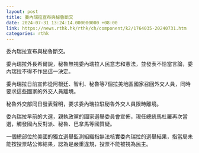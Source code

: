 ```yaml
---
layout: post
title: 委內瑞拉宣布與秘魯斷交
date: 2024-07-31 13:24:14.000000000 +08:00
link: https://news.rthk.hk/rthk/ch/component/k2/1764035-20240731.htm
categories: rthk
---
```


委內瑞拉宣布與秘魯斷交。

委內瑞拉外長希爾說，秘魯無視委內瑞拉人民意志和憲法，並發表不恰當言論，委內瑞拉不得不作出這一決定。

委內瑞拉日前宣佈從阿根廷、智利、秘魯等7個拉美地區國家召回外交人員，同時要求這些國家的外交人員離境。

秘魯外交部同日發表聲明，要求委內瑞拉駐秘魯外交人員限時離境。

委內瑞拉早前的大選，親執政黨的國家選舉委員會宣佈，現任總統馬杜羅再次當選，觸發國內反對派、秘魯、巴拿馬等國質疑。

一個總部位於美國的獨立選舉監測組織指無法核實委內瑞拉的選舉結果，指當局未能按投票站公佈結果，認為是嚴重違規，投票不能被視為民主。
